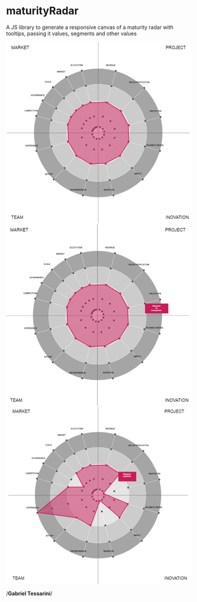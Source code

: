 # maturityRadar
A JS library to generate a responsive canvas of a maturity radar with tooltips, passing it values, segments and other values

![alt tag](https://github.com/GTessarini/maturityRadar/blob/master/docs/radar.jpg "Radar")
![alt tag](https://github.com/GTessarini/maturityRadar/blob/master/docs/radar-with-tooltip.jpg "Radar wth tooltip")
![alt tag](https://github.com/GTessarini/maturityRadar/blob/master/docs/radar-with-tooltip-dispersion.jpg "Radar with tooltip and other dispersion")

/**Gabriel Tessarini**/
